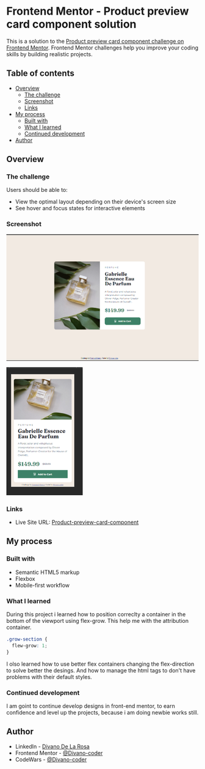 # Frontend Mentor - Product preview card component solution

This is a solution to the [Product preview card component challenge on Frontend Mentor](https://www.frontendmentor.io/challenges/product-preview-card-component-GO7UmttRfa). Frontend Mentor challenges help you improve your coding skills by building realistic projects.

## Table of contents

- [Overview](#overview)
  - [The challenge](#the-challenge)
  - [Screenshot](#screenshot)
  - [Links](#links)
- [My process](#my-process)
  - [Built with](#built-with)
  - [What I learned](#what-i-learned)
  - [Continued development](#continued-development)
- [Author](#author)

## Overview

### The challenge

Users should be able to:

- View the optimal layout depending on their device's screen size
- See hover and focus states for interactive elements

### Screenshot

![Screenshot desktop](./images/screenshot-desktop.png)

<img src="./images/screenshot-mobile.png" width="200px">

### Links

- Live Site URL: [Product-preview-card-component](https://divano-coder.github.io/product-preview-card-component/)

## My process

### Built with

- Semantic HTML5 markup
- Flexbox
- Mobile-first workflow

### What I learned

During this project i learned how to position correclty a container in the bottom of the viewport using flex-grow. This help me with the attribution container.

```css
.grow-section {
  flew-grow: 1;
}
```

I olso learned how to use better flex containers changing the flex-direction to solve better the desings. And how to manage the html tags to don't have problems with their default styles.

### Continued development

I am goint to continue develop designs in front-end mentor, to earn confidence and level up the projects, because i am doing newbie works still.

## Author

- LinkedIn - [Divano De La Rosa](https://www.linkedin.com/in/divanodelarosa/)
- Frontend Mentor - [@Divano-coder](https://www.frontendmentor.io/profile/Divano-coder)
- CodeWars - [@Divano-coder](https://www.codewars.com/users/divanoCoder)
